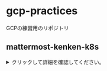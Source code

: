 # gcp-practices
GCPの練習用のリポジトリ

## mattermost-kenken-k8s

<details>

<summary>クリックして詳細を確認してください。</summary>

## Mattermost サービスのインフラ構築と管理

このプロジェクトは、GCP 上で Mattermost サービスを Kubernetes を使用してホストし、Cloudflare を利用した DDoS 保護および SSL/TLS 暗号化を提供するためのインフラストラクチャコードを含んでいます。

## アーキテクチャ図
以下は、このプロジェクトの全体的なアーキテクチャを示した図です。

![アーキテクチャ図](https://github.com/kensak222/gcp-practices/blob/feat/mattermost-kenken-k8s/mattermost-k8s/others/architecture.png)

## 特徴

- **Google Kubernetes Engine (GKE):** Mattermost アプリケーションをデプロイ。
- **Cloud SQL:** Mattermost 用の PostgreSQL データベースをホスト。
- **Cloud Storage:** ファイルストレージ用。
- **Cloud Logging , Cloud Monitoring:** 監視とログ管理の導入による、問題の早期発見とトラブルシューティングの効率化。
- **Cloudflare:** DNS、CDN、DDoS 保護、SSL/TLS 暗号化を管理。
- **Terraform:** インフラ構築のコード管理。

## プロジェクト構造

```
mattermost-k8s/
├── main.tf                  # Terraform メインファイル
├── providers.tf            # プロバイダー設定 (GCP、Kubernetes、Cloudflare)
├── modules/
│   ├── gke/                # GKE クラスタの設定
│   ├── sql/                # Cloud SQL の設定
│   ├── storage/            # Cloud Storage の設定
│   ├── firewall/           # ファイアウォールルールの設定
│   ├── vpc/                # VPC、サブネット、NAT、VPC Peering の設定
│   └── cloudflare/         # Cloudflare の設定
└── others/
    └── architecture.png    # アーキテクチャ図
```

## 必要条件

- **Terraform:** インフラコードの適用。
- **gcloud CLI:** GCP プロジェクトの操作。
- **kubectl:** Kubernetes リソースの管理。
- **Cloudflare アカウント:** DNS とセキュリティ管理。

## セットアップ手順

### 1. GCP プロジェクトの準備
1. GCP プロジェクトを作成。
2. [API を有効化](https://console.cloud.google.com/apis) (Compute Engine, Kubernetes Engine, Cloud SQL, Cloud Storage)。
3. サービスアカウントを作成し、必要なロール (例: Owner, Editor) を付与。

### 2. Terraform のセットアップ
1. `terraform init` を実行して Terraform を初期化。
2. `terraform plan` で計画を確認。
3. `terraform apply` を実行してインフラをデプロイ。

### 3. Cloudflare の設定
1. [Cloudflare にログイン](https://dash.cloudflare.com/) し、新しいドメインを追加。
2. Mattermost の IP アドレスを指す A レコードを作成。
3. 必要に応じてサブドメイン (CNAME レコード) を設定。
4. Cloudflare の SSL/TLS 設定を「フル (厳密)」に設定。

### 4. Kubernetes リソースの適用
1.	スクリプトに実行権限を付与します。
chmod +x mattermost-k8s/others/*.sh
2.	各スクリプトを順番に実行します。
  - Ingress Controllerのデプロイ
    - mattermost-k8s/others/setup_ingress.sh
  - Cert-Managerのデプロイ
    - mattermost-k8s/others/setup_cert_manager.sh
  - Mattermost Namespaceと関連リソースの作成（setup_ingressの有効化に少し時間がかかるのでお茶でも飲んで待つ）
    - mattermost-k8s/others/deploy_resources.sh
  - 状態確認
    - mattermost-k8s/others/check_status.sh

### 5. 動作確認
- `curl` やブラウザを使用して Mattermost にアクセス。
- Cloudflare のダッシュボードでトラフィックやセキュリティのステータスを確認。

## 注意事項
- **コスト管理:** 各リソースの使用量をモニタリングし、予算を超えないように注意してください。
- **セキュリティ:** Cloudflare のセキュリティ機能を有効にし、不要なポートやアクセスを制限してください。
- **Terraform ステート管理:** Terraform の状態ファイルを安全な場所に保管してください。

---

このプロジェクトに関する質問や提案があれば、遠慮なくお知らせください！

</details>
